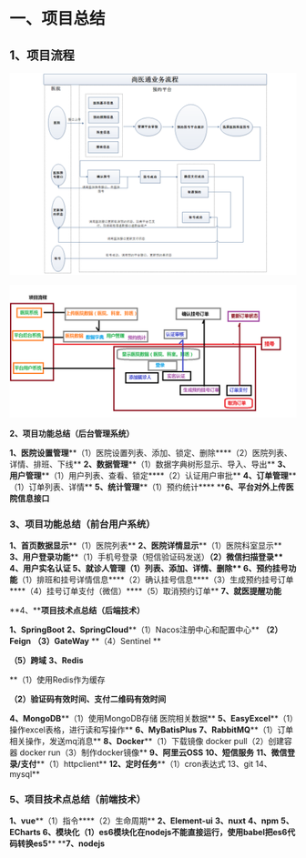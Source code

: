 # 一、项目总结

## **1、项目流程**

![img](assets/3629466f-ea88-40e7-82b7-7dc2e05cc49a.png)

![img](assets/02ba01e5-a2d9-4ada-b8ab-2c81e7108482.png)

**2、项目功能总结（后台管理系统）**

**1、医院设置管理****（1）医院设置列表、添加、锁定、删除****（2）医院列表、详情、排班、下线** **2、数据管理****（1）数据字典树形显示、导入、导出** **3、用户管理****（1）用户列表、查看、锁定****（2）认证用户审批** **4、订单管理****（1）订单列表、详情** **5、统计管理****（1）预约统计**** ****6、平台对外上传医院信息接口**

 

### **3、项目功能总结（前台用户系统）**

**1、首页数据显示****（1）医院列表** **2、医院详情显示****（1）医院科室显示** **3、用户登录功能****（1）手机号登录（短信验证码发送）****（2）微信扫描登录** **4、用户实名认证** **5、就诊人管理****（1）列表、添加、详情、删除** **6、预约挂号功能****（1）排班和挂号详情信息****（2）确认挂号信息****（3）生成预约挂号订单****（4）挂号订单支付（微信）****（5）取消预约订单** **7、就医提醒功能**

 

**4、****项目技术点总结（后端技术）**

**1、SpringBoot** **2、SpringCloud****（1）Nacos注册中心和配置中心** **（2）Feign** **（3）GateWay** **（4）Sentinel ** 

**（5）跨域** **3、Redis** 

**（1）使用Redis作为缓存

**（2）验证码有效时间、支付二维码有效时间**

 **4、MongoDB****（1）使用MongoDB存储 医院相关数据** **5、EasyExcel****（1）操作excel表格，进行读和写操作** **6、MyBatisPlus** **7、RabbitMQ****（1）订单相关操作，发送mq消息** **8、Docker****（1）下载镜像 docker pull（2）创建容器 docker run（3）制作docker镜像** **9、阿里云OSS** **10、短信服务** **11、微信登录/支付****（1）httpclient** **12、定时任务****（1）cron表达式 13、git 14、mysql**

 

### **5、项目技术点总结（前端技术）**

**1、vue****（1）指令****（2）生命周期** **2、Element-ui** **3、nuxt** **4、npm** **5、****ECharts**** ****6、模块化****（1）es6模块化在nodejs不能直接运行，使用babel把es6代码转换es5**** ****7、nodejs**

 
